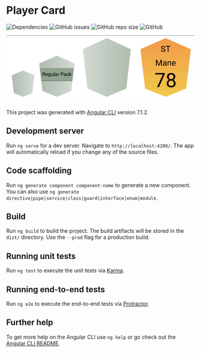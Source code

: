 # Player Card

![Dependencies](https://img.shields.io/david/pitch-game/pitch-player-card.svg)
![GitHub issues](https://img.shields.io/github/issues/pitch-game/pitch-player-card.svg)
![GitHub repo size](https://img.shields.io/github/repo-size/pitch-game/pitch-player-card.svg)
![GitHub](https://img.shields.io/github/license/pitch-game/pitch-player-card.svg)

<center>
    <img src="images/ppc.gif"/>
</center>

This project was generated with [Angular CLI](https://github.com/angular/angular-cli) version 7.1.2.

## Development server

Run `ng serve` for a dev server. Navigate to `http://localhost:4200/`. The app will automatically reload if you change any of the source files.

## Code scaffolding

Run `ng generate component component-name` to generate a new component. You can also use `ng generate directive|pipe|service|class|guard|interface|enum|module`.

## Build

Run `ng build` to build the project. The build artifacts will be stored in the `dist/` directory. Use the `--prod` flag for a production build.

## Running unit tests

Run `ng test` to execute the unit tests via [Karma](https://karma-runner.github.io).

## Running end-to-end tests

Run `ng e2e` to execute the end-to-end tests via [Protractor](http://www.protractortest.org/).

## Further help

To get more help on the Angular CLI use `ng help` or go check out the [Angular CLI README](https://github.com/angular/angular-cli/blob/master/README.md).
